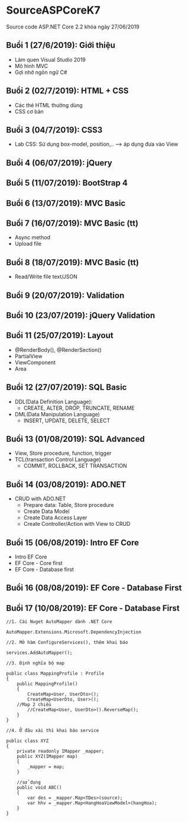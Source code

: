 ﻿# SourceASPCoreK7
Source code ASP.NET Core 2.2 khóa ngày 27/06/2019

## Buổi 1 (27/6/2019): Giới thiệu
* Làm quen Visual Studio 2019
* Mô hình MVC
* Gợi nhớ ngôn ngữ C#

## Buổi 2 (02/7/2019): HTML + CSS
* Các thẻ HTML thường dùng
* CSS cơ bản

## Buổi 3 (04/7/2019): CSS3
* Lab CSS: Sử dụng box-model, position,.. --> áp dụng đưa vào View

## Buổi 4 (06/07/2019): jQuery

## Buổi 5 (11/07/2019): BootStrap 4

## Buổi 6 (13/07/2019): MVC Basic

## Buổi 7 (16/07/2019): MVC Basic (tt)
* Async method
* Upload file

## Buổi 8 (18/07/2019): MVC Basic (tt)
* Read/Write file text/JSON

## Buổi 9 (20/07/2019): Validation

## Buổi 10 (23/07/2019): jQuery Validation

## Buổi 11 (25/07/2019): Layout
* @RenderBody(), @RenderSection()
* PartialView
* ViewComponent
* Area

## Buổi 12 (27/07/2019): SQL Basic
* DDL(Data Definition Language):
  *  CREATE, ALTER, DROP, TRUNCATE, RENAME
* DML(Data Manipulation Language)
  *  INSERT, UPDATE, DELETE, SELECT
  
## Buổi 13 (01/08/2019): SQL Advanced
* View, Store procedure, function, trigger
* TCL(transaction Control Language)
  *  COMMIT, ROLLBACK, SET TRANSACTION

## Buổi 14 (03/08/2019): ADO.NET
* CRUD with ADO.NET
  *  Prepare data: Table, Store procedure
  *  Create Data Model 
  *  Create Data Access Layer
  *  Create Controller/Action with View to CRUD
  
## Buổi 15 (06/08/2019): Intro EF Core
* Intro EF Core
* EF Core - Core first
* EF Core - Database first

## Buổi 16 (08/08/2019): EF Core - Database First

## Buổi 17 (10/08/2019): EF Core - Database First
	//1. Cài Nuget AutoMapper dành .NET Core

	AutoMapper.Extensions.Microsoft.DependencyInjection

	//2. Mở hàm ConfigureServices(), thêm khai báo

	services.AddAutoMapper();

	//3. Định nghĩa bộ map

	public class MappingProfile : Profile
	{
		public MappingProfile()
		{
			CreateMap<User, UserDto>();
			CreateMap<UserDto, User>();
		//Map 2 chiều
			//CreateMap<User, UserDto>().ReverseMap();
		}
	}

	//4. Ở đâu xài thì khai báo service

	public class XYZ
	{
		private readonly IMapper _mapper;
		public XYZ(IMapper map)
		{
			_mapper = map;
		}

		//sử dụng
		public void ABC()
		{
			var des = _mapper.Map<TDes>(source);
			var hhv = _mapper.Map<HangHoaViewModel>(hangHoa);
		}
	}
